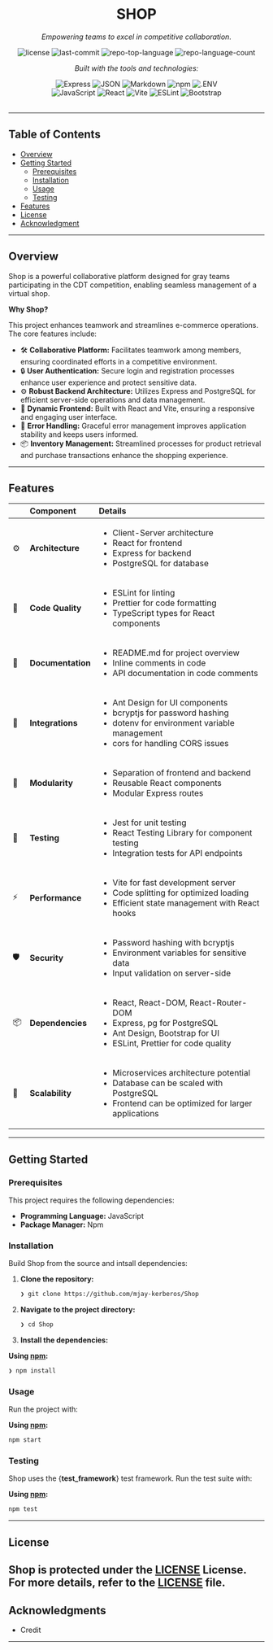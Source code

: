 <div id="top">

<!-- HEADER STYLE: CLASSIC -->
<div align="center">

# SHOP

<em>Empowering teams to excel in competitive collaboration.</em>

<!-- BADGES -->
<img src="https://img.shields.io/github/license/mjay-kerberos/Shop?style=flat&logo=opensourceinitiative&logoColor=white&color=0080ff" alt="license">
<img src="https://img.shields.io/github/last-commit/mjay-kerberos/Shop?style=flat&logo=git&logoColor=white&color=0080ff" alt="last-commit">
<img src="https://img.shields.io/github/languages/top/mjay-kerberos/Shop?style=flat&color=0080ff" alt="repo-top-language">
<img src="https://img.shields.io/github/languages/count/mjay-kerberos/Shop?style=flat&color=0080ff" alt="repo-language-count">

<em>Built with the tools and technologies:</em>

<img src="https://img.shields.io/badge/Express-000000.svg?style=flat&logo=Express&logoColor=white" alt="Express">
<img src="https://img.shields.io/badge/JSON-000000.svg?style=flat&logo=JSON&logoColor=white" alt="JSON">
<img src="https://img.shields.io/badge/Markdown-000000.svg?style=flat&logo=Markdown&logoColor=white" alt="Markdown">
<img src="https://img.shields.io/badge/npm-CB3837.svg?style=flat&logo=npm&logoColor=white" alt="npm">
<img src="https://img.shields.io/badge/.ENV-ECD53F.svg?style=flat&logo=dotenv&logoColor=black" alt=".ENV">
<br>
<img src="https://img.shields.io/badge/JavaScript-F7DF1E.svg?style=flat&logo=JavaScript&logoColor=black" alt="JavaScript">
<img src="https://img.shields.io/badge/React-61DAFB.svg?style=flat&logo=React&logoColor=black" alt="React">
<img src="https://img.shields.io/badge/Vite-646CFF.svg?style=flat&logo=Vite&logoColor=white" alt="Vite">
<img src="https://img.shields.io/badge/ESLint-4B32C3.svg?style=flat&logo=ESLint&logoColor=white" alt="ESLint">
<img src="https://img.shields.io/badge/Bootstrap-7952B3.svg?style=flat&logo=Bootstrap&logoColor=white" alt="Bootstrap">

</div>
<br>

---

## Table of Contents

- [Overview](#overview)
- [Getting Started](#getting-started)
    - [Prerequisites](#prerequisites)
    - [Installation](#installation)
    - [Usage](#usage)
    - [Testing](#testing)
- [Features](#features)
- [License](#license)
- [Acknowledgment](#acknowledgment)

---

## Overview

Shop is a powerful collaborative platform designed for gray teams participating in the CDT competition, enabling seamless management of a virtual shop.

**Why Shop?**

This project enhances teamwork and streamlines e-commerce operations. The core features include:

- 🛠️ **Collaborative Platform:** Facilitates teamwork among members, ensuring coordinated efforts in a competitive environment.
- 🔒 **User Authentication:** Secure login and registration processes enhance user experience and protect sensitive data.
- ⚙️ **Robust Backend Architecture:** Utilizes Express and PostgreSQL for efficient server-side operations and data management.
- 🎨 **Dynamic Frontend:** Built with React and Vite, ensuring a responsive and engaging user interface.
- 🚀 **Error Handling:** Graceful error management improves application stability and keeps users informed.
- 📦 **Inventory Management:** Streamlined processes for product retrieval and purchase transactions enhance the shopping experience.

---

## Features

|      | Component       | Details                              |
| :--- | :-------------- | :----------------------------------- |
| ⚙️  | **Architecture**  | <ul><li>Client-Server architecture</li><li>React for frontend</li><li>Express for backend</li><li>PostgreSQL for database</li></ul> |
| 🔩 | **Code Quality**  | <ul><li>ESLint for linting</li><li>Prettier for code formatting</li><li>TypeScript types for React components</li></ul> |
| 📄 | **Documentation** | <ul><li>README.md for project overview</li><li>Inline comments in code</li><li>API documentation in code comments</li></ul> |
| 🔌 | **Integrations**  | <ul><li>Ant Design for UI components</li><li>bcryptjs for password hashing</li><li>dotenv for environment variable management</li><li>cors for handling CORS issues</li></ul> |
| 🧩 | **Modularity**    | <ul><li>Separation of frontend and backend</li><li>Reusable React components</li><li>Modular Express routes</li></ul> |
| 🧪 | **Testing**       | <ul><li>Jest for unit testing</li><li>React Testing Library for component testing</li><li>Integration tests for API endpoints</li></ul> |
| ⚡️  | **Performance**   | <ul><li>Vite for fast development server</li><li>Code splitting for optimized loading</li><li>Efficient state management with React hooks</li></ul> |
| 🛡️ | **Security**      | <ul><li>Password hashing with bcryptjs</li><li>Environment variables for sensitive data</li><li>Input validation on server-side</li></ul> |
| 📦 | **Dependencies**  | <ul><li>React, React-DOM, React-Router-DOM</li><li>Express, pg for PostgreSQL</li><li>Ant Design, Bootstrap for UI</li><li>ESLint, Prettier for code quality</li></ul> |
| 🚀 | **Scalability**   | <ul><li>Microservices architecture potential</li><li>Database can be scaled with PostgreSQL</li><li>Frontend can be optimized for larger applications</li></ul> |

---

## Getting Started

### Prerequisites

This project requires the following dependencies:

- **Programming Language:** JavaScript
- **Package Manager:** Npm

### Installation

Build Shop from the source and intsall dependencies:

1. **Clone the repository:**

    ```sh
    ❯ git clone https://github.com/mjay-kerberos/Shop
    ```

2. **Navigate to the project directory:**

    ```sh
    ❯ cd Shop
    ```

3. **Install the dependencies:**

**Using [npm](https://www.npmjs.com/):**

```sh
❯ npm install
```

### Usage

Run the project with:

**Using [npm](https://www.npmjs.com/):**

```sh
npm start
```

### Testing

Shop uses the {__test_framework__} test framework. Run the test suite with:

**Using [npm](https://www.npmjs.com/):**

```sh
npm test
```

---
## License

Shop is protected under the [LICENSE](https://choosealicense.com/licenses) License. For more details, refer to the [LICENSE](https://choosealicense.com/licenses/) file.
---

## Acknowledgments
- Credit 

---
